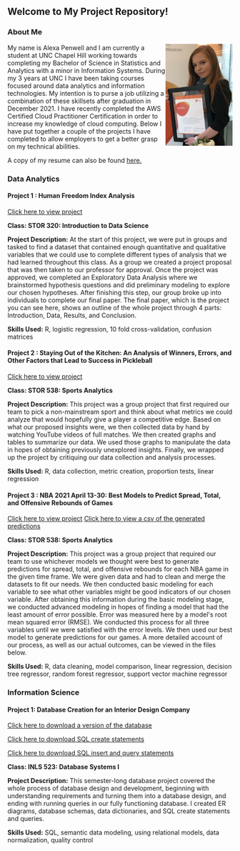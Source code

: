 ## Welcome to My Project Repository!

### About Me

<img align="right" width="150" src="headshot2.png">

My name is Alexa Penwell and I am currently a student at UNC Chapel Hill working towards completing my Bachelor of Science in Statistics and Analytics with a minor in Information Systems. During my 3 years at UNC I have been taking courses focused around data analytics and information technologies. My intention is to purse a job utilizing a combination of these skillsets after graduation in December 2021. I have recently completed the AWS Certified Cloud Practitioner Certification in order to increase my knowledge of cloud computing. Below I have put together a couple of the projects I have completed to allow employers to get a better grasp on my technical abilities. 

A copy of my resume can also be found 
<a href="A_Penwell_Final_Resume.pdf" title="APenwellResume">here.</a>

### Data Analytics

#### Project 1 : Human Freedom Index Analysis
<a href="FP.html" title="Data Analytics Final Project">Click here to view project</a>

**Class: STOR 320: Introduction to Data Science**

**Project Description:** At the start of this project, we were put in groups and tasked to find a dataset that contained enough quantitative and qualitative variables that we could use to complete different types of analysis that we had learned throughout this class. As a group we created a project proposal that was then taken to our professor for approval. Once the project was approved, we completed an Exploratory Data Analysis where we brainstormed hypothesis questions and did preliminary modeling to explore our chosen hypotheses. After finishing this step, our group broke up into individuals to complete our final paper. The final paper, which is the project you can see here, shows an outline of the whole project through 4 parts: Introduction, Data, Results, and Conclusion.

**Skills Used:** R, logistic regression, 10 fold cross-validation, confusion matrices


#### Project 2 : Staying Out of the Kitchen: An Analysis of Winners, Errors, and Other Factors that Lead to Success in Pickleball
<a href="P1_Final_Adjusted.pdf" title="Playoff Round 1 Project">Click here to view project</a>

**Class: STOR 538: Sports Analytics**

**Project Description:** This project was a group project that first required our team to pick a non-mainstream sport and think about what metrics we could analyze that would hopefully give a player a competitive edge. Based on what our proposed insights were, we then collected data by hand by watching YouTube videos of full matches. We then created graphs and tables to summarize our data. We used those graphs to manipulate the data in hopes of obtaining previously unexplored insights. Finally, we wrapped up the project by critiquing our data collection and analysis processes.

**Skills Used:** R, data collection, metric creation, proportion tests, linear regression

#### Project 3 : NBA 2021 April 13-30: Best Models to Predict Spread, Total, and Offensive Rebounds of Games
<a href="Playoffs_2_Paper.pdf" title="Playoff Round 2 Project">Click here to view project</a>
<a href="Final_Predictions.csv" title="Final Predictions">Click here to view a csv of the generated predictions</a>

**Class: STOR 538: Sports Analytics**

**Project Description:** This project was a group project that required our team to use whichever models we thought were best to generate predictions for spread, total, and offensive rebounds for each NBA game in the given time frame. We were given data and had to clean and merge the datasets to fit our needs. We then conducted basic modeling for each variable to see what other variables might be good indicators of our chosen variable. After obtaining this information during the basic modeling stage, we conducted advanced modeling in hopes of finding a model that had the least amount of error possible. Error was measured here by a model's root mean squared error (RMSE). We conducted this process for all three variables until we were satisfied with the error levels. We then used our best model to generate predictions for our games. A more detailed account of our process, as well as our actual outcomes, can be viewed in the files below.


**Skills Used:** R, data cleaning, model comparison, linear regression, decision tree regressor, random forest regressor, support vector machine regressor

### Information Science

#### Project 1: Database Creation for an Interior Design Company
<a href="apenwell-P3v2.db" title="Database Creation Project">Click here to download a version of the database</a>

<a href="apenwell-create.sql" title="Database Creation Project SQL Create Statements">Click here to download SQL create statements</a>

<a href="P3.sql" title="Database Creation Project SQL Statements">Click here to download SQL insert and query statements</a>

**Class: INLS 523: Database Systems I**

**Project Description:** This semester-long database project covered the whole process of database design and development, beginning with understanding requirements and turning them into a database design, and ending with running queries in our fully functioning database. I created ER diagrams, database schemas, data dictionaries, and SQL create statements and queries.

**Skills Used:** SQL, semantic data modeling, using relational models, data normalization, quality control

